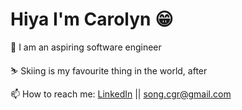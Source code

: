 # Hiya I'm Carolyn 😁 

🌱 I am an aspiring software engineer

⛷️ Skiing is my favourite thing in the world, after 

📫 How to reach me: [LinkedIn](https://www.linkedin.com/in/carolyn-song-a3a956139/) || song.cgr@gmail.com
 
